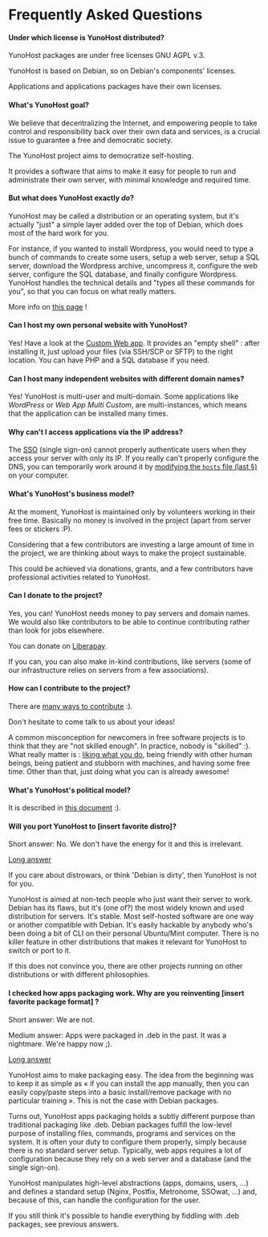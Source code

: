 # Frequently Asked Questions


#### Under which license is YunoHost distributed?

YunoHost packages are under free licenses GNU AGPL v.3.

YunoHost is based on Debian, so on Debian's components' licenses.

Applications and applications packages have their own licenses.


#### What's YunoHost goal?

We believe that decentralizing the Internet, and empowering people to take control and
responsibility back over their own data and services, is a crucial issue to guarantee
a free and democratic society.

The YunoHost project aims to democratize self-hosting.

It provides a software that aims to make it easy for people to run and
administrate their own server, with minimal knowledge and required time.


#### But what does YunoHost exactly *do*?

YunoHost may be called a distribution or an operating system, but it's actually
"just" a simple layer added over the top of Debian, which does most of the hard
work for you.

For instance, if you wanted to install Wordpress, you would need to type a bunch
of commands to create some users, setup a web server, setup a SQL server,
download the Wordpress archive, uncompress it, configure the web server,
configure the SQL database, and finally configure Wordpress. YunoHost handles
the technical details and "types all these commands for you", so that you can focus
on what really matters.

More info on [this page](whatsyunohost) !

#### Can I host my own personal website with YunoHost?

Yes! Have a look at the [Custom Web app](https://github.com/YunoHost-Apps/my_webapp_ynh).
It provides an "empty shell" : after installing it, just upload your files
(via SSH/SCP or SFTP) to the right location. You can have PHP and a SQL database
if you need.


#### Can I host many independent websites with different domain names?

Yes! YunoHost is multi-user and multi-domain. Some applications like *WordPress* or *Web App Multi Custom*, are multi-instances, which means that the application can be installed many times.


#### Why can't I access applications via the IP address?

The [SSO](https://github.com/Kloadut/SSOwat/) (single sign-on) cannot properly authenticate users when they access your server with only its IP. If you really can't properly configure the DNS, you can temporarily work around it by [modifying the `hosts` file (last §)](dns_local_network_en) on your computer.


#### What's YunoHost's business model?

At the moment, YunoHost is maintained only by volunteers working in their free
time. Basically no money is involved in the project (apart from server fees
or stickers :P).

Considering that a few contributors are investing a large amount of time in the
project, we are thinking about ways to make the project sustainable.

This could be achieved via donations, grants, and a few contributors
have professional activities related to YunoHost.


#### Can I donate to the project?

Yes, you can! YunoHost needs money to pay servers and domain names. We would
also like contributors to be able to continue contributing rather than look for
jobs elsewhere.

You can donate on [Liberapay](https://liberapay.com/yunohost).

If you can, you can also make in-kind contributions, like servers (some of our
infrastructure relies on servers from a few associations).


#### How can I contribute to the project?

There are [many ways to contribute](contribute) :).

Don't hesitate to come talk to us about your ideas!

A common misconception for newcomers in free software projects is to think that
they are "not skilled enough". In practice, nobody is "skilled" :). What really
matter is : [liking what you do](https://www.youtube.com/watch?v=zIbR5TAz2xQ&t=113s),
being friendly with other human beings, being patient and stubborn with machines,
and having some free time. Other than that, just doing what you can is already awesome!


#### What's YunoHost's political model?

It is described in [this document](project_organization) :).


#### Will you port YunoHost to [insert favorite distro]?

Short answer: No. We don't have the energy for it and this is irrelevant.

<a data-toggle="collapse" data-target="#willyouportyunohost" href="#">Long answer</a>
<div id="willyouportyunohost" class="collapse">
<p>If you care about distrowars, or think 'Debian is dirty', then YunoHost is not for you.</p>

<p>YunoHost is aimed at non-tech people who just want their server to work. Debian has its flaws, but it's (one of?) the most widely known and used distribution for servers. It's stable. Most self-hosted software are one way or another compatible with Debian. It's easily hackable by anybody who's been doing a bit of CLI on their personal Ubuntu/Mint computer. There is no killer feature in other distributions that makes it relevant for YunoHost to switch or port to it.</p>

<p>If this does not convince you, there are other projects running on other distributions or with different philosophies.</p>
</div>


#### I checked how apps packaging work. Why are you reinventing [insert favorite package format] ?

Short answer: We are not.

Medium answer: Apps were packaged in .deb in the past. It was a nightmare. We're happy now ;).

<a data-toggle="collapse" data-target="#whyareyoureinventingpackaging" href="#">Long answer</a>
<div id="whyareyoureinventingpackaging" class="collapse">

<p>YunoHost aims to make packaging easy. The idea from the beginning was to keep it as simple as « if you can install the app manually, then you can easily copy/paste steps into a basic install/remove package with no particular training ». This is not the case with Debian packages.</p>

<p>Turns out, YunoHost apps packaging holds a subtly different purpose than traditional packaging like .deb. Debian packages fulfill the low-level purpose of installing files, commands, programs and services on the system. It is often your duty to configure them properly, simply because there is no standard server setup. Typically, web apps requires a lot of configuration because they rely on a web server and a database (and the single sign-on).</p>

<p>YunoHost manipulates high-level abstractions (apps, domains, users, ...) and defines a standard setup (Nginx, Postfix, Metronome, SSOwat, ...) and, because of this, can handle the configuration for the user.</p>

<p>If you still think it's possible to handle everything by fiddling with .deb packages, see previous answers.</p>
</div>
